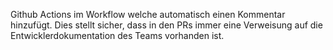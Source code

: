 Github Actions im Workflow welche automatisch einen Kommentar hinzufügt. Dies stellt sicher, dass in den PRs immer eine Verweisung auf die Entwicklerdokumentation des Teams vorhanden ist.
